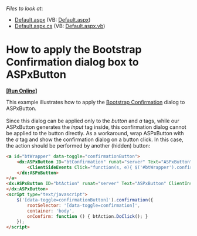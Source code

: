 <!-- default file list -->
*Files to look at*:

* [Default.aspx](./CS/Default.aspx) (VB: [Default.aspx](./VB/Default.aspx))
* [Default.aspx.cs](./CS/Default.aspx.cs) (VB: [Default.aspx.vb](./VB/Default.aspx.vb))
<!-- default file list end -->
# How to apply the Bootstrap Confirmation dialog box to ASPxButton
<!-- run online -->
**[[Run Online]](https://codecentral.devexpress.com/t496301/)**
<!-- run online end -->


This example illustrates how to apply the <a href="http://bootstrap-confirmation.js.org/">Bootstrap Confirmation</a> dialog to ASPxButton. <br><br>Since this dialog can be applied only to the <em>button</em> and <em>a</em> tags, while our ASPxButton generates the <em>input</em> tag inside, this confirmation dialog cannot be applied to the button directly. As a workaround, wrap ASPxButton with the <em>a</em> tag and show the confirmation dialog on a button click. In this case, the action should be performed by another (hidden) button: <br>


```aspx
<a id="btWrapper" data-toggle="confirmationButton">
    <dx:ASPxButton ID="btConfirmation" runat="server" Text="ASPxButton" AutoPostBack="false">
        <ClientSideEvents Click="function(s, e){ $('#btWrapper').confirmation('show'); }" />
    </dx:ASPxButton>
</a>
<dx:ASPxButton ID="btAction" runat="server" Text="ASPxButton" ClientInstanceName="btAction" ClientVisible="false" OnClick="btAction_Click">
</dx:ASPxButton>
<script type="text/javascript">
    $('[data-toggle=confirmationButton]').confirmation({
        rootSelector: '[data-toggle=confirmation]',
        container: 'body',
        onConfirm: function () { btAction.DoClick(); }
    });
</script>
```



<br/>


